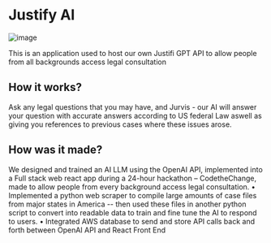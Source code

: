   # Justify AI

![image](https://github.com/user-attachments/assets/a0dc2149-4a36-408c-9b12-f4f83aa8ebdb)

This is an application used to host our own Justifi GPT API to allow people from all backgrounds access legal consultation


## How it works?

Ask any legal questions that you may have, and Jurvis - our AI will answer your question with accurate answers according to US federal Law aswell as giving  you references to previous cases where these issues arose.

## How was it made?

We designed and trained an AI LLM using the OpenAI API, implemented into a Full stack web react app during a 24-hour hackathon – CodetheChange, made to allow people from every background access legal consultation.
• Implemented a python web scraper to compile large amounts of case files from major states in America -- then used these files in another python script to convert into readable data to train and fine tune the AI to respond to users.
• Integrated AWS database to send and store API calls back and forth between OpenAI API and React Front End

